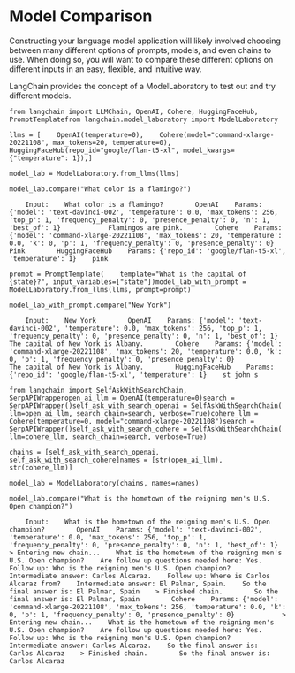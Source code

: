 Model Comparison
================

Constructing your language model application will likely involved choosing between many different options of prompts, models, and even chains to use. When doing so, you will want to compare these different options on different inputs in an easy, flexible, and intuitive way.

LangChain provides the concept of a ModelLaboratory to test out and try different models.

    from langchain import LLMChain, OpenAI, Cohere, HuggingFaceHub, PromptTemplatefrom langchain.model_laboratory import ModelLaboratory

    llms = [    OpenAI(temperature=0),    Cohere(model="command-xlarge-20221108", max_tokens=20, temperature=0),    HuggingFaceHub(repo_id="google/flan-t5-xl", model_kwargs={"temperature": 1}),]

    model_lab = ModelLaboratory.from_llms(llms)

    model_lab.compare("What color is a flamingo?")

        Input:    What color is a flamingo?        OpenAI    Params: {'model': 'text-davinci-002', 'temperature': 0.0, 'max_tokens': 256, 'top_p': 1, 'frequency_penalty': 0, 'presence_penalty': 0, 'n': 1, 'best_of': 1}            Flamingos are pink.        Cohere    Params: {'model': 'command-xlarge-20221108', 'max_tokens': 20, 'temperature': 0.0, 'k': 0, 'p': 1, 'frequency_penalty': 0, 'presence_penalty': 0}            Pink        HuggingFaceHub    Params: {'repo_id': 'google/flan-t5-xl', 'temperature': 1}    pink    

    prompt = PromptTemplate(    template="What is the capital of {state}?", input_variables=["state"])model_lab_with_prompt = ModelLaboratory.from_llms(llms, prompt=prompt)

    model_lab_with_prompt.compare("New York")

        Input:    New York        OpenAI    Params: {'model': 'text-davinci-002', 'temperature': 0.0, 'max_tokens': 256, 'top_p': 1, 'frequency_penalty': 0, 'presence_penalty': 0, 'n': 1, 'best_of': 1}            The capital of New York is Albany.        Cohere    Params: {'model': 'command-xlarge-20221108', 'max_tokens': 20, 'temperature': 0.0, 'k': 0, 'p': 1, 'frequency_penalty': 0, 'presence_penalty': 0}            The capital of New York is Albany.        HuggingFaceHub    Params: {'repo_id': 'google/flan-t5-xl', 'temperature': 1}    st john s    

    from langchain import SelfAskWithSearchChain, SerpAPIWrapperopen_ai_llm = OpenAI(temperature=0)search = SerpAPIWrapper()self_ask_with_search_openai = SelfAskWithSearchChain(    llm=open_ai_llm, search_chain=search, verbose=True)cohere_llm = Cohere(temperature=0, model="command-xlarge-20221108")search = SerpAPIWrapper()self_ask_with_search_cohere = SelfAskWithSearchChain(    llm=cohere_llm, search_chain=search, verbose=True)

    chains = [self_ask_with_search_openai, self_ask_with_search_cohere]names = [str(open_ai_llm), str(cohere_llm)]

    model_lab = ModelLaboratory(chains, names=names)

    model_lab.compare("What is the hometown of the reigning men's U.S. Open champion?")

        Input:    What is the hometown of the reigning men's U.S. Open champion?        OpenAI    Params: {'model': 'text-davinci-002', 'temperature': 0.0, 'max_tokens': 256, 'top_p': 1, 'frequency_penalty': 0, 'presence_penalty': 0, 'n': 1, 'best_of': 1}            > Entering new chain...    What is the hometown of the reigning men's U.S. Open champion?    Are follow up questions needed here: Yes.    Follow up: Who is the reigning men's U.S. Open champion?    Intermediate answer: Carlos Alcaraz.    Follow up: Where is Carlos Alcaraz from?    Intermediate answer: El Palmar, Spain.    So the final answer is: El Palmar, Spain    > Finished chain.        So the final answer is: El Palmar, Spain        Cohere    Params: {'model': 'command-xlarge-20221108', 'max_tokens': 256, 'temperature': 0.0, 'k': 0, 'p': 1, 'frequency_penalty': 0, 'presence_penalty': 0}            > Entering new chain...    What is the hometown of the reigning men's U.S. Open champion?    Are follow up questions needed here: Yes.    Follow up: Who is the reigning men's U.S. Open champion?    Intermediate answer: Carlos Alcaraz.    So the final answer is:        Carlos Alcaraz    > Finished chain.        So the final answer is:        Carlos Alcaraz